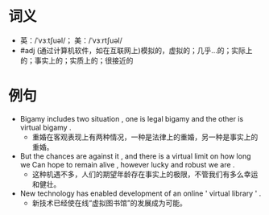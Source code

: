 # 词义
- 英：/ˈvɜːtʃuəl/； 美：/ˈvɜːrtʃuəl/
- #adj (通过计算机软件，如在互联网上)模拟的，虚拟的；几乎…的；实际上的；事实上的；实质上的；很接近的
# 例句
- Bigamy includes two situation , one is legal bigamy and the other is virtual bigamy .
	- 重婚在客观表现上有两种情况，一种是法律上的重婚，另一种是事实上的重婚。
- But the chances are against it , and there is a virtual limit on how long we Can hope to remain alive , however lucky and robust we are .
	- 这种机遇不多，人们的期望年龄存在事实上的极限，不管我们有多么幸运和健壮。
- New technology has enabled development of an online ' virtual library ' .
	- 新技术已经使在线“虚拟图书馆”的发展成为可能。
